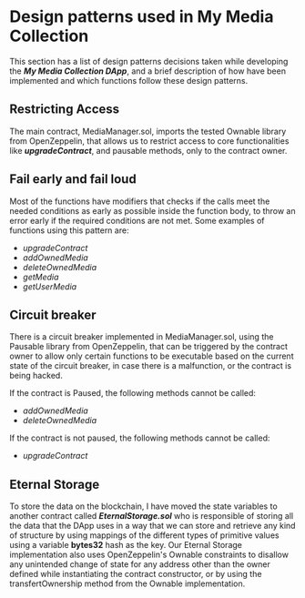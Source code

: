 # Design patterns used in My Media Collection

This section has a list of design patterns decisions taken while developing the __*My Media Collection DApp*__, and a brief description of how have been implemented and which functions follow these design patterns.

## Restricting Access

The main contract, MediaManager.sol, imports the tested Ownable library from OpenZeppelin, that allows us to restrict access to core functionalities like __*upgradeContract*__, and pausable methods, only to the contract owner.

## Fail early and fail loud

Most of the functions have modifiers that checks if the calls meet the needed conditions as early as possible inside the function body, to throw an error early if the required conditions are not met. Some examples of functions using this pattern are:
  * *upgradeContract* 
  * *addOwnedMedia* 
  * *deleteOwnedMedia* 
  * *getMedia*
  * *getUserMedia*
  
## Circuit breaker

There is a circuit breaker implemented in MediaManager.sol, using the Pausable library from OpenZeppelin, that can be triggered by the contract owner to allow only certain functions to be executable based on the current state of the circuit breaker, in case there is a malfunction, or the contract is being hacked.

If the contract is Paused, the following methods cannot be called:
  * *addOwnedMedia* 
  * *deleteOwnedMedia*
 
If the contract is not paused, the following methods cannot be called:
  * *upgradeContract*
  
## Eternal Storage

To store the data on the blockchain, I have moved the state variables to another contract called __*EternalStorage.sol*__ who is responsible of storing all the data that the DApp uses in a way that we can store and retrieve any kind of structure by using mappings of the different types of primitive values using a variable **bytes32** hash as the key. Our Eternal Storage implementation also uses OpenZeppelin's Ownable constraints to disallow any unintended change of state for any address other than the owner defined while instantiating the contract constructor, or by using the transfertOwnership method from the Ownable implementation. 
